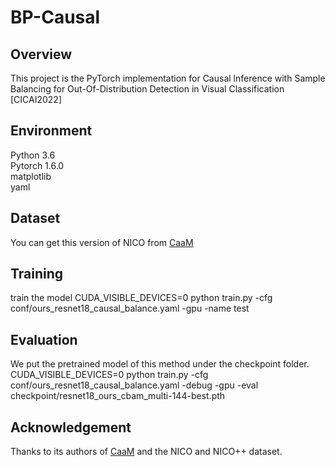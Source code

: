 # BP-Causal
## Overview
This project is the PyTorch implementation for Causal lnference with Sample Balancing for Out-Of-Distribution Detection in Visual Classification [CICAI2022]
## Environment
Python 3.6  
Pytorch 1.6.0  
matplotlib  
yaml
## Dataset
You can get this version of NICO from [CaaM](https://github.com/Wangt-CN/CaaM)
## Training
train the model
CUDA_VISIBLE_DEVICES=0 python train.py -cfg conf/ours_resnet18_causal_balance.yaml -gpu -name test
## Evaluation
We put the pretrained model of this method under the checkpoint folder.
CUDA_VISIBLE_DEVICES=0 python train.py -cfg conf/ours_resnet18_causal_balance.yaml -debug -gpu -eval checkpoint/resnet18_ours_cbam_multi-144-best.pth
## Acknowledgement
Thanks to its authors of [CaaM](https://github.com/Wangt-CN/CaaM) and the NICO and NICO++ dataset.
